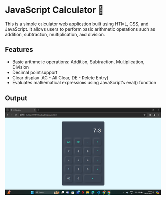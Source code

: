 # JavaScript Calculator 🔢
This is a simple calculator web application built using HTML, CSS, and JavaScript. It allows users to perform basic arithmetic operations such as addition, subtraction, multiplication, and division.

## Features
- Basic arithmetic operations: Addition, Subtraction, Multiplication, Division
- Decimal point support
- Clear display (AC - All Clear, DE - Delete Entry)
- Evaluates mathematical expressions using JavaScript's eval() function

## Output
<img src="https://github.com/neeru24/Calculator-JS/blob/main/Calculator-output.png" alt="calculator"> 
